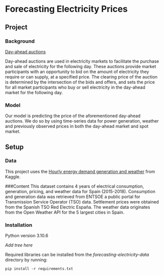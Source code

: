 # **Forecasting Electricity Prices**

## Project

### Background

<ins>Day-ahead auctions</ins>

Day-ahead auctions are used in electricity markets to facilitate the purchase and sale of electricity for the following day. These auctions provide market participants with an opportunity to bid on the amount of electricity they require or can supply, at a specified price. The clearing price of the auction is determined by the intersection of the bids and offers, and sets the price for all market participants who buy or sell electricity in the day-ahead market for the following day.


### Model

Our model is predicting the price of the aforementioned day-ahead auctions. We do so by using time-series data for power generation, weather and previously observed prices in both the day-ahead market and spot market.


## Setup

### Data

This project uses the [Hourly energy demand generation and weather](https://www.kaggle.com/datasets/nicholasjhana/energy-consumption-generation-prices-and-weather%3E) from Kaggle. 

###Content
This dataset contains 4 years of electrical consumption, generation, pricing, and weather data for Spain (2015-2018). Consumption and generation data was retrieved from ENTSOE a public portal for Transmission Service Operator (TSO) data. Settlement prices were obtained from the Spanish TSO Red Electric España. The weather data originates from the Open Weather API for the 5 largest cities in Spain.


### Installation

Python version 3.10.6

*Add tree here*

Required libraries can be installed from the *forecasting-electricity-data* directory by running:
```
pip install -r requirements.txt
```
